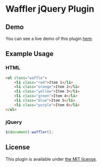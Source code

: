 # Waffler jQuery Plugin

## Demo

You can see a live demo of this plugin [here](http://poblanoicecube.com/waffler-demo).

## Example Usage

### HTML

```html
<ul class="waffle">
    <li class="red">Item 1</li>
    <li class="orange">Item 2</li>
    <li class="yellow">Item 3</li>
    <li class="green">Item 4</li>
    <li class="blue">Item 5</li>
    <li class="purple">Item 6</li>
</ul>
```

### jQuery

```js
$(document).waffler();
```

## License

This plugin is available under [the MIT license](http://mths.be/mit).
